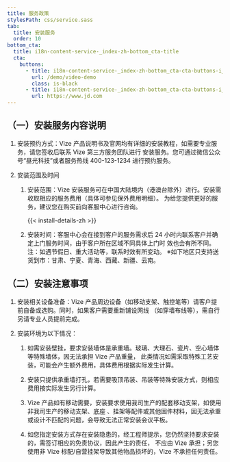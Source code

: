 ```yaml
---
title: 服务政策
stylesPath: css/service.sass
tab:
  title: 安装服务
  order: 10
bottom_cta:
  title: i18n-content-service-_index-zh-bottom_cta-title
  cta:
    buttons:
      - title: i18n-content-service-_index-zh-bottom_cta-cta-buttons-i_0-title
        url: /demo/video-demo
        class: is-black
      - title: i18n-content-service-_index-zh-bottom_cta-cta-buttons-i_1-title
        url: https://www.jd.com
---
```


## （一）安装服务内容说明

1. 安装预约方式：Vize 产品说明书及官网均有详细的安装教程，如需要专业服务，请您签收后联系 Vize 第三方服务团队进行
   安装服务。您可通过微信公众号“昼光科技”或者服务热线 400-123-1234 进行预约服务。

2. 安装范围及时间

   1. 安装范围：Vize 安装服务可在中国大陆境内（港澳台除外）进行。安装需收取相应的服务费用（具体可参见保外费用明细）。
      为给您提供更好的服务，建议您在购买前向客服中心进行咨询。

      {{< install-details-zh >}}

   2. 安装时间：客服中心会在接到客户的服务需求后 24 小时内联系客户并确定上门服务时间，由于客户所在区域不同具体上门时
      效也会有所不同。注：如遇节假日、重大活动等，联系时效有所变动。
      ※如下地区只支持送货到市：甘肃、宁夏、青海、西藏、新疆、云南。

## （二）安装注意事项

1. 安装相关设备准备：Vize 产品周边设备（如移动支架、触控笔等）请客户提前自备或选购。同时，如果客户需要重新铺设网线
   （如穿墙布线等），需自行另请专业人员提前完成。

2. 安装环境为以下情况：

   1. 如需安装壁挂，要求安装墙体是承重墙。玻璃、大理石、瓷片、空心墙体等特殊墙体，因无法承担 Vize 产品重量，
      此类情况如需采取特殊工艺安装，可能会产生额外费用，具体费用根据实际发生计算。

   2. 安装只提供承重墙打孔，若需要吸顶吊装、吊装等特殊安装方式，则相应费用按实际发生另行计算。

   3. Vize 产品如有移动需要，安装要求使用我司生产的配套移动支架，如使用非我司生产的移动支架、底座
      、挂架等配件或其他固件材料，因无法承重或设计不匹配的问题，会导致无法正常安装会议平板。

   4. 如您指定安装方式存在安装隐患的，经工程师提示，您仍然坚持要求安装的，需签订相应的免责协议，因此产生的责任，
      不应由 Vize 承担；另您使用非 Vize 标配/自营挂架导致其他物品损坏的，Vize 不承担任何责任。
